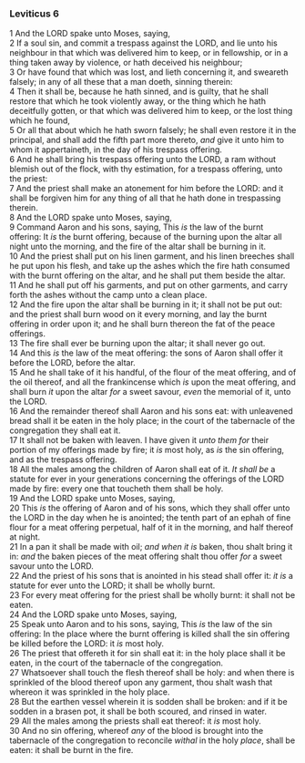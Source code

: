 ### Leviticus 6

1 And the LORD spake unto Moses, saying,  
2 If a soul sin, and commit a trespass against the LORD, and lie unto his neighbour in that which was delivered him to keep, or in fellowship, or in a thing taken away by violence, or hath deceived his neighbour;  
3 Or have found that which was lost, and lieth concerning it, and sweareth falsely; in any of all these that a man doeth, sinning therein:  
4 Then it shall be, because he hath sinned, and is guilty, that he shall restore that which he took violently away, or the thing which he hath deceitfully gotten, or that which was delivered him to keep, or the lost thing which he found,  
5 Or all that about which he hath sworn falsely; he shall even restore it in the principal, and shall add the fifth part more thereto, *and* give it unto him to whom it appertaineth, in the day of his trespass offering.  
6 And he shall bring his trespass offering unto the LORD, a ram without blemish out of the flock, with thy estimation, for a trespass offering, unto the priest:  
7 And the priest shall make an atonement for him before the LORD: and it shall be forgiven him for any thing of all that he hath done in trespassing therein.  
8 And the LORD spake unto Moses, saying,  
9 Command Aaron and his sons, saying, This *is* the law of the burnt offering: It *is* the burnt offering, because of the burning upon the altar all night unto the morning, and the fire of the altar shall be burning in it.  
10 And the priest shall put on his linen garment, and his linen breeches shall he put upon his flesh, and take up the ashes which the fire hath consumed with the burnt offering on the altar, and he shall put them beside the altar.  
11 And he shall put off his garments, and put on other garments, and carry forth the ashes without the camp unto a clean place.  
12 And the fire upon the altar shall be burning in it; it shall not be put out: and the priest shall burn wood on it every morning, and lay the burnt offering in order upon it; and he shall burn thereon the fat of the peace offerings.  
13 The fire shall ever be burning upon the altar; it shall never go out.  
14 And this *is* the law of the meat offering: the sons of Aaron shall offer it before the LORD, before the altar.  
15 And he shall take of it his handful, of the flour of the meat offering, and of the oil thereof, and all the frankincense which *is* upon the meat offering, and shall burn *it* upon the altar *for* a sweet savour, *even* the memorial of it, unto the LORD.  
16 And the remainder thereof shall Aaron and his sons eat: with unleavened bread shall it be eaten in the holy place; in the court of the tabernacle of the congregation they shall eat it.  
17 It shall not be baken with leaven. I have given it *unto them for* their portion of my offerings made by fire; it *is* most holy, as *is* the sin offering, and as the trespass offering.  
18 All the males among the children of Aaron shall eat of it. *It shall be* a statute for ever in your generations concerning the offerings of the LORD made by fire: every one that toucheth them shall be holy.  
19 And the LORD spake unto Moses, saying,  
20 This *is* the offering of Aaron and of his sons, which they shall offer unto the LORD in the day when he is anointed; the tenth part of an ephah of fine flour for a meat offering perpetual, half of it in the morning, and half thereof at night.  
21 In a pan it shall be made with oil; *and when it is* baken, thou shalt bring it in: *and* the baken pieces of the meat offering shalt thou offer *for* a sweet savour unto the LORD.  
22 And the priest of his sons that is anointed in his stead shall offer it: *it is* a statute for ever unto the LORD; it shall be wholly burnt.  
23 For every meat offering for the priest shall be wholly burnt: it shall not be eaten.  
24 And the LORD spake unto Moses, saying,  
25 Speak unto Aaron and to his sons, saying, This *is* the law of the sin offering: In the place where the burnt offering is killed shall the sin offering be killed before the LORD: it *is* most holy.  
26 The priest that offereth it for sin shall eat it: in the holy place shall it be eaten, in the court of the tabernacle of the congregation.  
27 Whatsoever shall touch the flesh thereof shall be holy: and when there is sprinkled of the blood thereof upon any garment, thou shalt wash that whereon it was sprinkled in the holy place.  
28 But the earthen vessel wherein it is sodden shall be broken: and if it be sodden in a brasen pot, it shall be both scoured, and rinsed in water.  
29 All the males among the priests shall eat thereof: it *is* most holy.  
30 And no sin offering, whereof *any* of the blood is brought into the tabernacle of the congregation to reconcile *withal* in the holy *place*, shall be eaten: it shall be burnt in the fire.  
